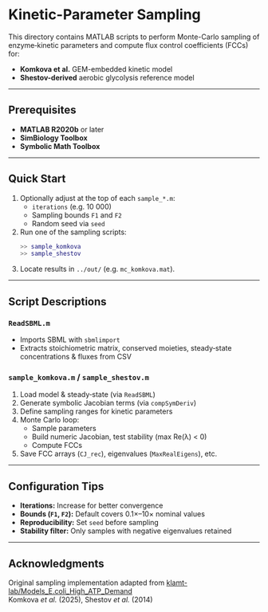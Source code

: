 # Kinetic-Parameter Sampling

This directory contains MATLAB scripts to perform Monte-Carlo sampling of enzyme‐kinetic parameters and compute flux control coefficients (FCCs) for:

- **Komkova et al.** GEM-embedded kinetic model
- **Shestov-derived** aerobic glycolysis reference model

---

## Prerequisites

- **MATLAB R2020b** or later  
- **SimBiology Toolbox**  
- **Symbolic Math Toolbox**  

---

## Quick Start

1. Optionally adjust at the top of each `sample_*.m`:
   - `iterations` (e.g. 10 000)  
   - Sampling bounds `F1` and `F2`  
   - Random seed via `seed`  
2. Run one of the sampling scripts:
   ```matlab
   >> sample_komkova
   >> sample_shestov
   ```
3. Locate results in `../out/` (e.g. `mc_komkova.mat`).

---

## Script Descriptions

### `ReadSBML.m`
- Imports SBML with `sbmlimport`  
- Extracts stoichiometric matrix, conserved moieties, steady‐state concentrations & fluxes from CSV  

### `sample_komkova.m` / `sample_shestov.m`
1. Load model & steady‐state (via `ReadSBML`)  
2. Generate symbolic Jacobian terms (via `compSymDeriv`)  
3. Define sampling ranges for kinetic parameters  
4. Monte Carlo loop:
   - Sample parameters
   - Build numeric Jacobian, test stability (max Re(λ) < 0)  
   - Compute FCCs
5. Save FCC arrays (`CJ_rec`), eigenvalues (`MaxRealEigens`), etc.

---

## Configuration Tips

- **Iterations:** Increase for better convergence  
- **Bounds (`F1`, `F2`):** Default covers 0.1×–10× nominal values  
- **Reproducibility:** Set `seed` before sampling  
- **Stability filter:** Only samples with negative eigenvalues retained  

---

## Acknowledgments

Original sampling implementation adapted from [klamt-lab/Models_E.coli_High_ATP_Demand](https://github.com/klamt-lab/Models_E.coli_High_ATP_Demand)  
Komkova _et al._ (2025), Shestov _et al._ (2014)
